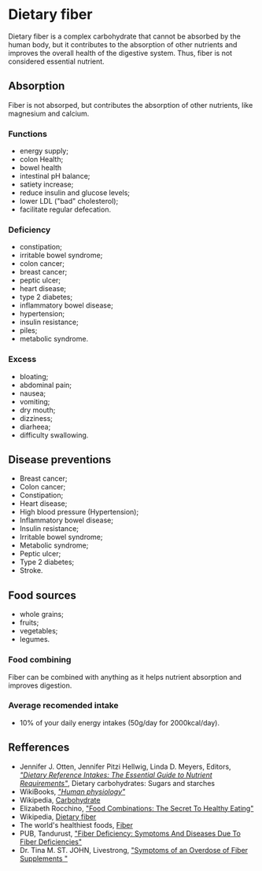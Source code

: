 # Dietary fiber

Dietary fiber is a complex carbohydrate that cannot be absorbed by the human body, but it contributes to the 
absorption of other nutrients and improves the overall health of the digestive system. 
Thus, fiber is not considered essential nutrient.

## Absorption
Fiber is not absorped, but contributes the absorption of other nutrients, like magnesium and calcium.

### Functions
- energy supply;
- colon Health;
- bowel health
- intestinal pH balance;
- satiety increase;
- reduce insulin and glucose levels;
- lower LDL ("bad" cholesterol);
- facilitate regular defecation.

### Deficiency
- constipation;
- irritable bowel syndrome;
- colon cancer;
- breast cancer;
- peptic ulcer;
- heart disease;
- type 2 diabetes;
- inflammatory bowel disease;
- hypertension;
- insulin resistance;
- piles;
- metabolic syndrome.

### Excess
- bloating;
- abdominal pain;
- nausea;
- vomiting;
- dry mouth;
- dizziness;
- diarheea;
- difficulty swallowing.

## Disease preventions
- Breast cancer;
- Colon cancer;
- Constipation;
- Heart disease;
- High blood pressure (Hypertension);
- Inflammatory bowel disease;
- Insulin resistance;
- Irritable bowel syndrome;
- Metabolic syndrome;
- Peptic ulcer;
- Type 2 diabetes;
- Stroke.

## Food sources
- whole grains;
- fruits;
- vegetables;
- legumes.

### Food combining
Fiber can be combined with anything as it helps nutrient absorption and improves digestion.

### Average recomended intake
- 10% of your daily energy intakes (50g/day for 2000kcal/day).

## Refferences
- Jennifer J. Otten, Jennifer Pitzi Hellwig, Linda D. Meyers, Editors, [_"Dietary Reference Intakes: The Essential Guide to Nutrient Requirements"_](https://www.amazon.com/Dietary-Reference-Intakes-Essential-Requirements/dp/0309157420), Dietary carbohydrates: Sugars and starches
- WikiBooks, [_"Human physiology"_](https://en.wikibooks.org/wiki/Human_Physiology/Nutrition#Carbohydrates)
- Wikipedia, [Carbohydrate](https://en.wikipedia.org/wiki/Carbohydrate)
- Elizabeth Rocchino, ["Food Combinations: The Secret To Healthy Eating"](http://www.mindbodygreen.com/0-7896/food-combinations-the-secret-to-healthy-eating.html)
- Wikipedia, [Dietary fiber](https://en.wikipedia.org/wiki/Dietary_fiber)
- The world's healthiest foods, [Fiber](http://www.whfoods.com/genpage.php?tname=nutrient&dbid=59)
- PUB, Tandurust, ["Fiber Deficiency: Symptoms And Diseases Due To Fiber Deficiencies"](http://www.tandurust.com/health-faq-5/fiber-deficiency.html)
- Dr. Tina M. ST. JOHN, Livestrong, ["Symptoms of an Overdose of Fiber Supplements "](http://www.livestrong.com/article/439742-symptoms-of-an-overdose-of-fiber-supplements)